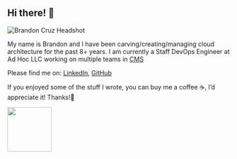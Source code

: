 ## Hi there! 👋

<img class="avatar" src="images/avatar.png" alt="Brandon Cruz Headshot">

My name is Brandon and I have been carving/creating/managing cloud architecture for the past 8+ years. I am currently a Staff DevOps Engineer at Ad Hoc LLC working on multiple teams in [CMS](https://www.cms.gov/)

Please find me on: [LinkedIn](https://www.linkedin.com/in/brandonrcruz/), [GitHub](https://github.com/brandoncruz3)

If you enjoyed some of the stuff I wrote, you can buy me a coffee ☕️, I’d appreciate it! Thanks!🙏

[<img src="https://images.squarespace-cdn.com/content/v1/5cf6ec742e677c000119beb3/1559871045027-2XSVXYWSZD9POBO0QOVD/buy-me-a-coffee-button.png" width="100"/>](https://buymeacoffee.com/brandonrcrt)
